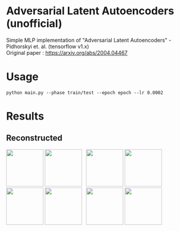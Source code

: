 # Adversarial Latent Autoencoders (unofficial)
Simple MLP implementation of "Adversarial Latent Autoencoders" - Pidhorskyi et. al.  (tensorflow v1.x)  
Original paper : https://arxiv.org/abs/2004.04467  

# Usage
~~~
python main.py --phase train/test --epoch epoch --lr 0.0002
~~~
# Results
## Reconstructed
<img src="https://user-images.githubusercontent.com/39647373/87861634-177a2100-c983-11ea-88b1-f3a4503689ba.jpg"  width="100" height="100"></img>
<img src="https://user-images.githubusercontent.com/39647373/87861689-a6873900-c983-11ea-9839-42d25c16a6bf.jpg"  width="100" height="100"></img>&ensp;
<img src="https://user-images.githubusercontent.com/39647373/87861738-07167600-c984-11ea-956f-887fa6c4f517.jpg"  width="100" height="100"></img>
<img src="https://user-images.githubusercontent.com/39647373/87861739-0847a300-c984-11ea-971e-1c5858f75721.jpg"  width="100" height="100"></img>&ensp;
<img src="https://user-images.githubusercontent.com/39647373/87861746-0c73c080-c984-11ea-9536-ef627bc014ad.jpg"  width="100" height="100"></img>
<img src="https://user-images.githubusercontent.com/39647373/87861742-0bdb2a00-c984-11ea-88a8-6c2d495681a9.jpg"  width="100" height="100"></img>&ensp;
<img src="https://user-images.githubusercontent.com/39647373/87861744-0bdb2a00-c984-11ea-80ef-804b4a30c33d.jpg"  width="100" height="100"></img>
<img src="https://user-images.githubusercontent.com/39647373/87861745-0c73c080-c984-11ea-998c-8404497a5825.jpg"  width="100" height="100"></img>
